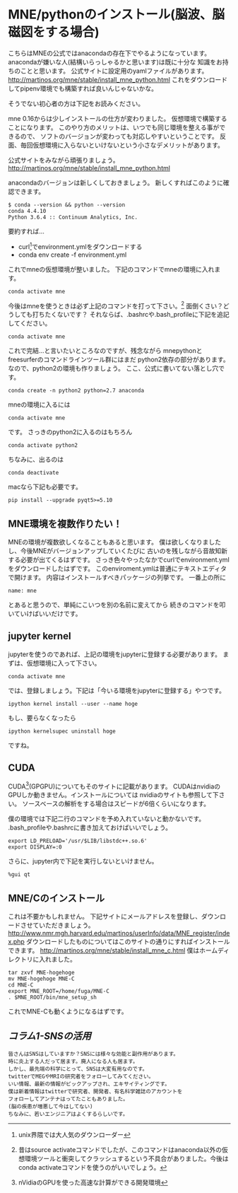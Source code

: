 
# MNE/pythonのインストール(脳波、脳磁図をする場合)

こちらはMNEの公式ではanacondaの存在下でやるようになっています。
anacondaが嫌いな人(結構いらっしゃるかと思います)は既に十分な
知識をお持ちのことと思います。
公式サイトに設定用のyamlファイルがあります。
http://martinos.org/mne/stable/install_mne_python.html
これをダウンロードしてpipenv環境でも構築すれば良いんじゃないかな。

そうでない初心者の方は下記をお読みください。

mne 0.16からは少しインストールの仕方が変わりました。
仮想環境で構築することになります。
このやり方のメリットは、いつでも同じ環境を整える事ができるので、
ソフトのバージョンが変わっても対応しやすいということです。
反面、毎回仮想環境に入らないといけないという小さなデメリットがあります。

公式サイトをみながら頑張りましょう。
http://martinos.org/mne/stable/install_mne_python.html

anacondaのバージョンは新しくしておきましょう。
新しくすればこのように確認できます。
```{frame=single}
$ conda --version && python --version
conda 4.4.10
Python 3.6.4 :: Continuum Analytics, Inc.
```

要約すれば...
- curl[^curl]でenvironment.ymlをダウンロードする
- conda env create -f environment.yml

これでmneの仮想環境が整いました。
下記のコマンドでmneの環境に入れます。
```{frame=single}
conda activate mne
```
今後はmneを使うときは必ず上記のコマンドを打って下さい。[^conda]
面倒くさい？どうしても打ちたくないです？
それならば、.bashrcや.bash_profileに下記を追記してください。
```{frame=single}
conda activate mne
```

[^conda]:昔はsource activateコマンドでしたが、このコマンドはanaconda以外の仮想環境ツールと衝突してクラッシュするという不具合がありました。今後はconda activateコマンドを使うのがいいでしょう。

これで完結…と言いたいところなのですが、残念ながら
mnepythonとfreesurferのコマンドラインツール群にはまだ
python2依存の部分があります。
なので、python2の環境も作りましょう。
ここ、公式に書いてない落とし穴です。

```{frame=single}
conda create -n python2 python=2.7 anaconda
```
mneの環境に入るには
```{frame=single}
conda activate mne
```
です。
さっきのpython2に入るのはもちろん
```{frame=single}
conda activate python2
```
ちなみに、出るのは
```{frame=single}
conda deactivate
```
macなら下記も必要です。
```{frame=single}
pip install --upgrade pyqt5>=5.10
```

[^curl]:unix界隈では大人気のダウンローダー

## MNE環境を複数作りたい！
MNEの環境が複数欲しくなることもあると思います。
僕は欲しくなりましたし、今後MNEがバージョンアップしていくたびに
古いのを残しながら音故知新する必要が出てくるはずです。
さっき色々やったなかでcurlでenvironment.ymlをダウンロードしたはずです。
このenviroment.ymlは普通にテキストエディタで開けます。
内容はインストールすべきパッケージの列挙です。
一番上の所に
```{frame=single}
name: mne
```
とあると思うので、単純にこいつを別の名前に変えてから
続きのコマンドを叩いていけばいいだけです。

## jupyter kernel
jupyterを使うのであれば、上記の環境をjupyterに登録する必要があります。
まずは、仮想環境に入って下さい。
```{frame=single}
conda activate mne
```
では、登録しましょう。下記は「今いる環境をjupyterに登録する」やつです。
 
```{frame=single}
ipython kernel install --user --name hoge
```
もし、要らなくなったら

```{frame=single}
ipython kernelsupec uninstall hoge
```
ですね。

## CUDA
CUDA[^cuda](GPGPU)についてもそのサイトに記載があります。
CUDAはnvidiaのGPUしか動きません。インストールについては
nvidiaのサイトも参照して下さい。
ソースベースの解析をする場合はスピードが6倍くらいになります。

僕の環境では下記二行のコマンドを予め入れていないと動かないです。
.bash_profileや.bashrcに書き加えておけばいいでしょう。
```{frame=single}
export LD_PRELOAD='/usr/$LIB/libstdc++.so.6'
export DISPLAY=:0
```

さらに、jupyter内で下記を実行しないといけません。
```{frame=single}
%gui qt
```
[^cuda]:nVidiaのGPUを使った高速な計算ができる開発環境

## MNE/Cのインストール

これは不要かもしれません。
下記サイトにメールアドレスを登録し、ダウンロードさせていただきましょう。
http://www.nmr.mgh.harvard.edu/martinos/userInfo/data/MNE_register/index.php
ダウンロードしたものについてはこのサイトの通りにすればインストールできます。
http://martinos.org/mne/stable/install_mne_c.html
僕はホームディレクトリに入れました。
```{frame=single}
tar zxvf MNE-hogehoge
mv MNE-hogehoge MNE-C
cd MNE-C
export MNE_ROOT=/home/fuga/MNE-C
. $MNE_ROOT/bin/mne_setup_sh
```
これでMNE-Cも動くようになるはずです。


## *コラム1-SNSの活用*

```{basicstyle=\normalfont frame=shadowbox}
皆さんはSNSはしていますか？SNSには様々な効能と副作用があります。
時に炎上する人だって居ます。廃人になる人も居ます。
しかし、最先端の科学にとって、SNSは大変有用なのです。
twitterでMEGやMRIの研究者をフォローしてみてください。
いい情報、最新の情報がピックアップされ、エキサイティングです。
僕は新着情報はtwitterで研究者、開発者、有名科学雑誌のアカウントを
フォローしてアンテナはってたこともありました。
(脳の疾患が増悪して今はしてない)
ちなみに、若いエンジニアはよくするらしいです。
```
